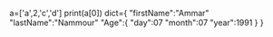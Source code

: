 a=['a',2,'c','d']
print(a[0])
dict={
    "firstName":"Ammar"
    "lastName":"Nammour"
    "Age":{
        "day":07
        "month":07
        "year":1991
    }
}